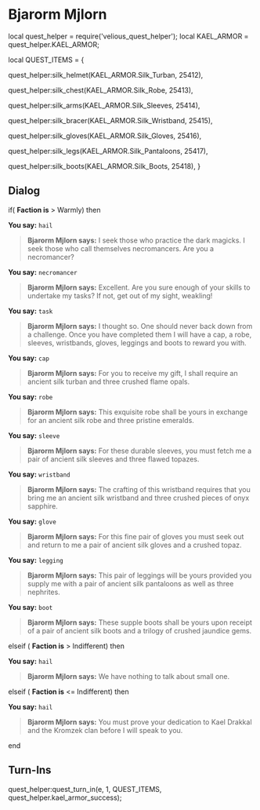 # Bjarorm Mjlorn


local quest_helper = require('velious_quest_helper');
local KAEL_ARMOR = quest_helper.KAEL_ARMOR;

local QUEST_ITEMS = {

quest_helper:silk_helmet(KAEL_ARMOR.Silk_Turban, 25412),

quest_helper:silk_chest(KAEL_ARMOR.Silk_Robe, 25413),

quest_helper:silk_arms(KAEL_ARMOR.Silk_Sleeves, 25414),

quest_helper:silk_bracer(KAEL_ARMOR.Silk_Wristband, 25415),

quest_helper:silk_gloves(KAEL_ARMOR.Silk_Gloves, 25416),

quest_helper:silk_legs(KAEL_ARMOR.Silk_Pantaloons, 25417),

quest_helper:silk_boots(KAEL_ARMOR.Silk_Boots, 25418),
}

## Dialog

if( **Faction is** > Warmly) then 


**You say:** `hail`




>**Bjarorm Mjlorn says:** I seek those who practice the dark magicks. I seek those who call themselves necromancers. Are you a necromancer?


**You say:** `necromancer`




>**Bjarorm Mjlorn says:** Excellent. Are you sure enough of your skills to undertake my tasks? If not, get out of my sight, weakling!


**You say:** `task`




>**Bjarorm Mjlorn says:** I thought so. One should never back down from a challenge. Once you have completed them I will have a cap, a robe, sleeves, wristbands, gloves, leggings and boots to reward you with.


**You say:** `cap`




>**Bjarorm Mjlorn says:** For you to receive my gift, I shall require an ancient silk turban and three crushed flame opals.


**You say:** `robe`




>**Bjarorm Mjlorn says:** This exquisite robe shall be yours in exchange for an ancient silk robe and three pristine emeralds.


**You say:** `sleeve`




>**Bjarorm Mjlorn says:** For these durable sleeves, you must fetch me a pair of ancient silk sleeves and three flawed topazes.


**You say:** `wristband`




>**Bjarorm Mjlorn says:** The crafting of this wristband requires that you bring me an ancient silk wristband and three crushed pieces of onyx sapphire.


**You say:** `glove`




>**Bjarorm Mjlorn says:** For this fine pair of gloves you must seek out and return to me a pair of ancient silk gloves and a crushed topaz.


**You say:** `legging`




>**Bjarorm Mjlorn says:** This pair of leggings will be yours provided you supply me with a pair of ancient silk pantaloons as well as three nephrites.


**You say:** `boot`




>**Bjarorm Mjlorn says:** These supple boots shall be yours upon receipt of a pair of ancient silk boots and a trilogy of crushed jaundice gems.


elseif ( **Faction is** > Indifferent) then 


**You say:** `hail`




>**Bjarorm Mjlorn says:** We have nothing to talk about small one.


elseif ( **Faction is** <= Indifferent) then


**You say:** `hail`




>**Bjarorm Mjlorn says:** You must prove your dedication to Kael Drakkal and the Kromzek clan before I will speak to you.

end

## Turn-Ins

quest_helper:quest_turn_in(e, 1, QUEST_ITEMS, quest_helper.kael_armor_success);